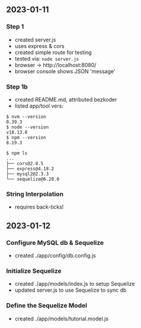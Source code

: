 ## 2023-01-11

### Step 1

- created server.js
- uses express & cors
- created simple route for testing
- tested via: `node server.js`
- browser -> http://localhost:8080/
- browser console shows JSON 'message'

### Step 1b

- created README.md, attributed bezkoder
- listed app/tool vers:

```text
$ nvm --version
0.39.3
$ node --version
v18.13.0
$ npm --version
8.19.3

$ npm ls
...
├── cors@2.8.5
├── express@4.18.2
├── mysql2@2.3.3
└── sequelize@6.28.0
```

### String Interpolation

- requires back-ticks!

## 2023-01-12

### Configure MySQL db & Sequelize

- created ./app/config/db.config.js

### Initialize Sequelize

- created ./app/models/index.js to setup Sequelize
- updated server.js to use Sequelize to sync db

### Define the Sequelize Model

- created ./app/models/tutorial.model.js
